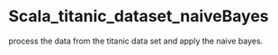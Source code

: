 # Scala_titanic_dataset_naiveBayes

process the data from the titanic data set and apply the naive bayes.
